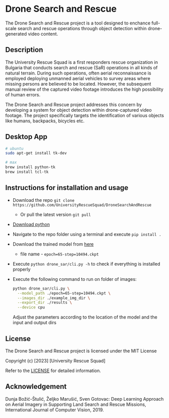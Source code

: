 # Drone Search and Rescue

The Drone Search and Rescue project is a tool designed to enchance full-scale search and rescue operations through object detection within drone-generated video content.

## Description

The University Rescue Squad is a first responders rescue organization in Bulgaria that conducts search and rescue (SaR) operations in all kinds of natural terrain. During such operations, often aerial reconnaissance is employed deploying unmanned aerial vehicles to survey areas where missing persons are believed to be located. However, the subsequent manual review of the captured video footage introduces the high possibility of human errors.

The Drone Search and Rescue project addresses this concern by developing a system for object detection within drone-captured video footage. The project specifically targets the identification of various objects like humans, backpacks, bicycles etc.

## Desktop App

```bash
# ubuntu
sudo apt-get install tk-dev

# max
brew install python-tk
brew install tcl-tk
```

## Instructions for installation and usage

- Download the repo `git clone https://github.com/UniversityRescueSquad/DroneSearchAndRescue`
  - Or pull the latest version `git pull`
- [Download python](https://www.python.org/downloads/)
- Navigate to the repo folder using a terminal and execute `pip install .`
- Download the trained model from [here](https://drive.google.com/drive/folders/1xiE6QkffSoHG12gfbxd4spzGZjGtFl2_)
  - file name - `epoch=65-step=10494.ckpt`
- Execute `python drone_sar/cli.py -h` to check if everything is installed properly
- Execute the following command to run on folder of images:

  ```bash
  python drone_sar/cli.py \
    --model_path ./epoch=65-step=10494.ckpt \
    --images_dir ./example_img_dir \
    --export_dir ./results \
    --device cpu
  ```

  Adjust the parameters according to the location of the model and the input and output dirs

## License

The Drone Search and Rescue project is licensed under the MIT License

Copyright (c) [2023] [University Rescue Squad]

Refer to the [LICENSE](LICENSE) for detailed information.

## Acknowledgement

Dunja Božić-Štulić, Željko Marušić, Sven Gotovac: Deep Learning Approach on Aerial Imagery in Supporting Land Search and Rescue Missions, International Journal of Computer Vision, 2019.

